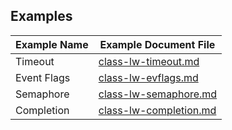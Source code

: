 ﻿## Examples

<table>
<thead>
<th>Example Name</th><th>Example Document File</th>
</thead>
<tbody>
<tr><td>Timeout</td><td><a href="class-lw-timeout.md">class-lw-timeout.md</a></td></tr>
<tr><td>Event Flags</td><td><a href="class-lw-evflags.md">class-lw-evflags.md</a></td></tr>
<tr><td>Semaphore</td><td><a href="class-lw-semaphore.md">class-lw-semaphore.md</a></td></tr>
<tr><td>Completion</td><td><a href="class-lw-completion.md">class-lw-completion.md</a></td></tr>
</tbody>
</table>

